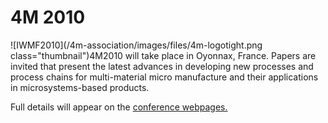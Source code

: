 # 4M 2010

<!--break-->
![IWMF2010](/4m-association/images/files/4m-logotight.png class="thumbnail")4M2010 will take place in Oyonnax, France. Papers are invited that present the latest advances in developing new processes and process chains for multi-material micro manufacture and their applications in microsystems-based products.  
  
Full details will appear on the [conference webpages.](../conference/2010.html)